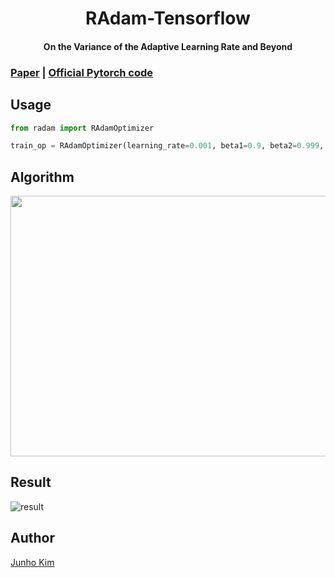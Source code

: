 <h1 align="center">RAdam-Tensorflow</h1>
<h4 align="center">On the Variance of the Adaptive Learning Rate and Beyond</h5>

### [Paper](https://arxiv.org/abs/1908.03265) | [Official Pytorch code](https://github.com/LiyuanLucasLiu/RAdam)

## Usage
```python
from radam import RAdamOptimizer

train_op = RAdamOptimizer(learning_rate=0.001, beta1=0.9, beta2=0.999, weight_decay=0.0).minimize(loss)
```

## Algorithm
<div align="center">
  <img src="./assets/alg.png" height=417 width=687>
</div>


## Result
![result](./assets/result.png)

## Author
[Junho Kim](http://bit.ly/jhkim_ai)
